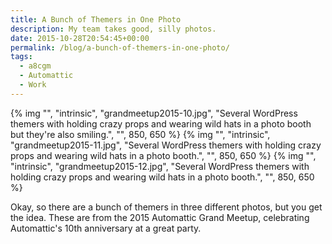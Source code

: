 ```yaml
---
title: A Bunch of Themers in One Photo
description: My team takes good, silly photos.
date: 2015-10-28T20:54:45+00:00
permalink: /blog/a-bunch-of-themers-in-one-photo/
tags:
  - a8cgm
  - Automattic
  - Work
---
```


<div class="reel" role="region" aria-label="A bunch of themers in one photo gallery" tabindex="0">
  {% img "", "intrinsic", "grandmeetup2015-10.jpg", "Several WordPress themers with holding crazy props and wearing wild hats in a photo booth but they're also smiling.", "", 850, 650 %}
  {% img "", "intrinsic", "grandmeetup2015-11.jpg", "Several WordPress themers with holding crazy props and wearing wild hats in a photo booth.", "", 850, 650 %}
  {% img "", "intrinsic", "grandmeetup2015-12.jpg", "Several WordPress themers with holding crazy props and wearing wild hats in a photo booth.", "", 850, 650 %}
</div>

Okay, so there are a bunch of themers in three different photos, but you get the idea. These are from the 2015 Automattic Grand Meetup, celebrating Automattic's 10th anniversary at a great party.
